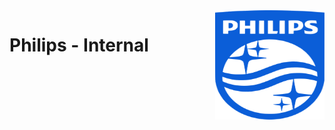 <img src="./images/Philips_logo.svg" align="right" width="175px" height="175px">

# Philips - Internal 


